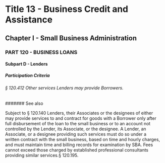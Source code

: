 
# Title 13 - Business Credit and Assistance
## Chapter I - Small Business Administration
### PART 120 - BUSINESS LOANS
#### Subpart D - Lenders
##### Participation Criteria
###### § 120.412 Other services Lenders may provide Borrowers.
####### See also

Subject to § 120.140 Lenders, their Associates or the designees of either may provide services to and contract for goods with a Borrower only after full disbursement of the loan to the small business or to an account not controlled by the Lender, its Associate, or the designee. A Lender, an Associate, or a designee providing such services must do so under a written contract with the small business, based on time and hourly charges, and must maintain time and billing records for examination by SBA. Fees cannot exceed those charged by established professional consultants providing similar services.§ 120.195.

